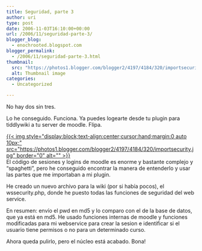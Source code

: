 ```yaml
---
title: Seguridad, parte 3
author: uri
type: post
date: 2006-11-03T16:10:00+00:00
url: /2006/11/seguridad-parte-3/
blogger_blog:
  - enochrooted.blogspot.com
blogger_permalink:
  - /2006/11/seguridad-parte-3.html
thumbnail:
  src: "https://photos1.blogger.com/blogger2/4197/4184/320/importsecurity.jpg"
  alt: Thumbnail image
categories:
  - Uncategorized

---
```

No hay dos sin tres.

Lo he conseguido. Funciona. Ya puedes logearte desde tu plugin para tiddlywiki a tu server de moodle. Flipa. 

[{{< img style="display:block;text-align:center;cursor:hand;margin:0 auto 10px;" src="https://photos1.blogger.com/blogger2/4197/4184/320/importsecurity.jpg" border="0" alt="" >}}][1]  
El código de sesiones y logins de moodle es enorme y bastante complejo y &#8220;spaghetti&#8221;, pero he conseguido encontrar la manera de entenderlo y usar las partes que me importaban a mi plugin.

He creado un nuevo archivo para la wiki (por si había pocos), el wssecurity.php, donde he puesto todas las funciones de seguridad del web service.

En resumen: envío el pwd en md5 y lo comparo con el de la base de datos, que ya está en md5. He usado funciones internas de moodle y funciones modificadas para mi webservice para crear la sesion e identificar si el usuario tiene permisos o no para un determinado curso.

Ahora queda pulirlo, pero el núcleo está acabado. Bona!

 [1]: https://photos1.blogger.com/blogger2/4197/4184/1600/importsecurity.jpg